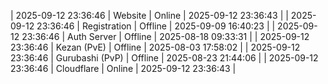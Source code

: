 | 2025-09-12 23:36:46 | Website | Online | 2025-09-12 23:36:43 |
| 2025-09-12 23:36:46 | Registration | Offline | 2025-09-09 16:40:23 |
| 2025-09-12 23:36:46 | Auth Server | Offline | 2025-08-18 09:33:31 |
| 2025-09-12 23:36:46 | Kezan (PvE) | Offline | 2025-08-03 17:58:02 |
| 2025-09-12 23:36:46 | Gurubashi (PvP) | Offline | 2025-08-23 21:44:06 |
| 2025-09-12 23:36:46 | Cloudflare | Online | 2025-09-12 23:36:43 |
